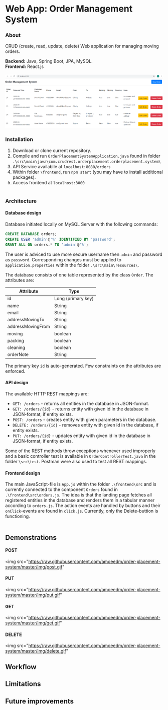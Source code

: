 # Web App: Order Management System

### About

CRUD (create, read, update, delete) Web application for managing moving orders.

**Backend:** Java, Spring Boot, JPA, MySQL.<br/>
**Frontend:** React.js
<br/><br/>
<img src="https://raw.githubusercontent.com/amoeedm/order-placement-system/master/img/main_image.PNG">

### Installation

1. Download or clone current repository.
2. Compile and run `OrderPlacementSystemApplication.java` found in folder `.\src\main\java\com.crudrest.orderplacement.orderplacement.system\`
3. API Service availablle at `localhost:8080/orders`
4. Within folder `\frontend`, run `npm start` (you may have to install additional packages).
5. Access frontend at `localhost:3000`
<br/><br/>

### Architecture

#### Database design

Database initiated locally on MySQL Server with the following commands:
```sql
CREATE DATABASE orders;
CREATE USER 'admin'@'%' IDENTIFIED BY 'password';
GRANT ALL ON orders.* TO 'admin'@'%';
```
The user is adviced to use more secure username then `admin` and password as `password`. Corresponding changes must be applied to `application.properties` within the folder `.\src\main\resources\`. 

The database consists of one table represented by the class `Order`. The attributes are:

| Attribute  |  Type  | 
|---|---|
| id  | Long (primary key)  |
| name  | String  |
|  email |  String |
|  addressMovingTo |  String |
|  addressMovingFrom |  String |
|  moving |  boolean |
|  packing |  boolean |
|  cleaning |  boolean |
|  orderNote |  String |

The primary key `id` is auto-generated. Few constraints on the attributes are enforced.
<br/>
#### API design

The available HTTP REST mappings are:
* `GET: /orders` - returns all entities in the database in JSON-format.
* `GET: /orders/{id}` - returns entity with given id in the database in JSON-format, if entity exists.
* `POST: /orders` - creates entity with given parameters in the database.
* `DELETE: /orders/{id}` - removes entity with given id in the database, if entity exists.
* `PUT: /orders/{id}` - updates entity with given id in the database in JSON-format, if entity exists.

Some of the REST methods throw exceptions whenever used improperly and a basic controller test is available in `OrderControllerTest.java` in the folder `\src\test`. Postman were also used to test all REST mappings.
<br/>
#### Frontend design

The main JavaScript-file is `App.js` within the folder `.\frontend\src` and is currently connected to the component `Orders` found in `.\frontend\src\orders.js`. The idea is that the landing page fetches all registered entities in the database and renders them in a tabular manner according to `orders.js`. The action events are handled by buttons and their `onClick`-events are found in `click.js`. Currently, only the Delete-buttion is functioning.<br/><br/>

## Demonstrations

#### POST

<img src="https://raw.githubusercontent.com/amoeedm/order-placement-system/master/img/post.gif"

#### PUT

<img src="https://raw.githubusercontent.com/amoeedm/order-placement-system/master/img/put.gif"

#### GET

<img src="https://raw.githubusercontent.com/amoeedm/order-placement-system/master/img/get.gif"

#### DELETE

<img src="https://raw.githubusercontent.com/amoeedm/order-placement-system/master/img/delete.gif"

## Workflow

## Limitations

## Future improvements
